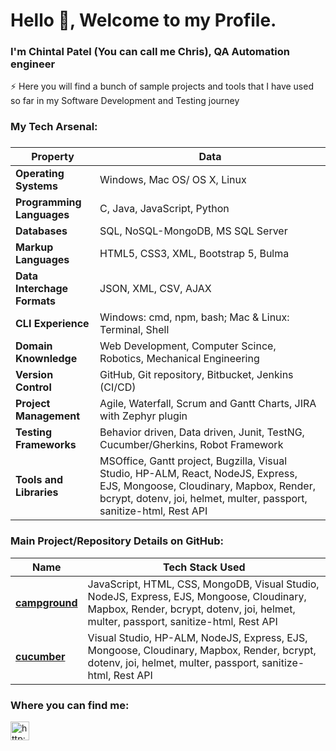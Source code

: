 
<h1>Hello 👋, Welcome to my Profile.</h1>
<h3 align="left">I'm Chintal Patel (You can call me Chris), QA Automation engineer</h3>
⚡ Here you will find a bunch of sample projects and tools that I have used so far in my Software Development and Testing journey 
<h3>My Tech Arsenal: <h3>

<table>
<thead>
<tr>
<th><b>Property</b></th>
<th><b>Data</b></th>
</tr>
</thead>

<tbody>

<tr>
<td><strong>Operating Systems</strong></td>
<td>Windows, Mac OS/ OS X, Linux
</td>
</tr>

<tr>
<td><strong>Programming Languages</strong></td>
<td>C, Java, JavaScript, Python</td>
</tr>

<tr>
<td><strong>Databases</strong></td>
<td>SQL, NoSQL-MongoDB, MS SQL Server</td>
</tr>

<tr>
<td><strong>Markup Languages</strong></td>
<td>HTML5, CSS3, XML, Bootstrap 5, Bulma</td>
</tr>

<tr>
<td><strong>Data Interchage Formats</strong></td>
<td>JSON, XML, CSV, AJAX</td>
</tr>

<tr>
<td><strong>CLI Experience</strong></td>
<td>Windows: cmd, npm, bash;  Mac & Linux: Terminal, Shell</td>
</tr>

<tr>
<td><strong>Domain Knownledge</strong></td>
<td> 
Web Development, Computer Scince, Robotics, Mechanical Engineering
</td>
</tr>
<tr>
<td><strong>Version Control</strong></td>
<td>
GitHub, Git repository, Bitbucket, Jenkins (CI/CD)
</td>
</tr>

<tr>
<td><strong>Project Management</strong></td>
<td>
Agile, Waterfall, Scrum and Gantt Charts, JIRA with Zephyr plugin
</td>
</tr>

<tr>
<td><strong>Testing Frameworks</strong></td>
<td>
Behavior driven, Data driven, Junit, TestNG, Cucumber/Gherkins, Robot Framework
</td>
</tr>

<tr>
<td><strong>Tools and Libraries</strong></td>
<td>
MSOffice, Gantt project, Bugzilla, Visual Studio, HP-ALM, React, NodeJS, 
Express, EJS, Mongoose, Cloudinary, Mapbox, Render, bcrypt, dotenv, joi, helmet, 
multer, passport, sanitize-html, Rest API
</td>
</tr>
</tbody>
</table>
<h3>Main Project/Repository Details on GitHub:</h3>
<table>
<thead>
<tr>
<th><b>Name</b></th>
<th><b>Tech Stack Used</b></th>
</tr>
</thead>
<tbody>

<tr>
<td><strong><a href="https://github.com/chintal30/campground" target="blank">campground</strong></td>
<td>
JavaScript, HTML, CSS, MongoDB, Visual Studio, NodeJS, Express, EJS, Mongoose, Cloudinary, Mapbox, Render, bcrypt, dotenv, joi, helmet, multer, passport, sanitize-html, Rest API
</td>
</tr>

<tr>
<td><strong><a href="https://github.com/chintal30/cucumber_chintal_3" target="blank">cucumber</strong></td>
<td>
Visual Studio, HP-ALM, NodeJS, Express, EJS, Mongoose, Cloudinary, Mapbox, Render, bcrypt, dotenv, joi, helmet, multer, passport, sanitize-html, Rest API
</td>
</tr>

</tbody>
</table>

<h3>Where you can find me: </h3>
<p align="left">
<a href="http://www.linkedin.com/in/chintalpatel30" target="blank"><img align="center" src="https://cdn.jsdelivr.net/npm/simple-icons@3.0.1/icons/linkedin.svg" alt="http://www.linkedin.com/in/chintalpatel30" height="30" width="30" /></a>
</p> 
